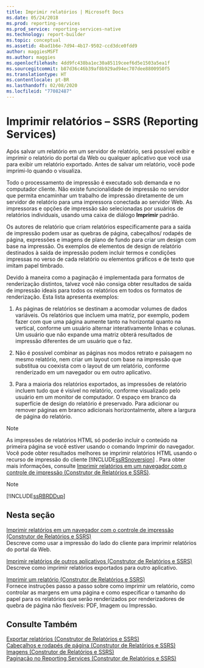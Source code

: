 ```yaml
---
title: Imprimir relatórios | Microsoft Docs
ms.date: 05/24/2018
ms.prod: reporting-services
ms.prod_service: reporting-services-native
ms.technology: report-builder
ms.topic: conceptual
ms.assetid: 4bad1b6e-7d94-4b17-9502-ccd3dce0fdd9
author: maggiesMSFT
ms.author: maggies
ms.openlocfilehash: 4dd9fc438ba1ec30a85119ceef6d5e1503a5ea1f
ms.sourcegitcommit: b87d36c46b39af8b929ad94ec707dee8800950f5
ms.translationtype: HT
ms.contentlocale: pt-BR
ms.lasthandoff: 02/08/2020
ms.locfileid: "77082487"
---
```

# <a name="print-reports---reporting-services-ssrs"></a>Imprimir relatórios – SSRS (Reporting Services)
  Após salvar um relatório em um servidor de relatório, será possível exibir e imprimir o relatório do portal da Web ou qualquer aplicativo que você usa para exibir um relatório exportado. Antes de salvar um relatório, você pode imprimi-lo quando o visualiza.  
  
 Todo o processamento de impressão é executado sob demanda e no computador cliente. Não existe funcionalidade de impressão no servidor que permita encaminhar um trabalho de impressão diretamente de um servidor de relatório para uma impressora conectada ao servidor Web. As impressoras e opções de impressão são selecionadas por usuários de relatórios individuais, usando uma caixa de diálogo **Imprimir** padrão.  
  
 Os autores de relatório que criam relatórios especificamente para a saída de impressão podem usar as quebras de página, cabeçalhos/ rodapés de página, expressões e imagens de plano de fundo para criar um design com base na impressão. Os exemplos de elementos de design de relatório destinados à saída de impressão podem incluir termos e condições impressas no verso de cada relatório ou elementos gráficos e de texto que imitam papel timbrado.  
  
 Devido à maneira como a paginação é implementada para formatos de renderização distintos, talvez você não consiga obter resultados de saída de impressão ideais para todos os relatórios em todos os formatos de renderização. Esta lista apresenta exemplos:  
  
1.  As páginas de relatórios se destinam a acomodar volumes de dados variáveis. Os relatórios que incluem uma matriz, por exemplo, podem fazer com que uma página aumente tanto na horizontal quanto na vertical, conforme um usuário alternar interativamente linhas e colunas. Um usuário que não expande uma matriz obterá resultados de impressão diferentes de um usuário que o faz.  
  
2.  Não é possível combinar as páginas nos modos retrato e paisagem no mesmo relatório, nem criar um layout com base na impressão que substitua ou coexista com o layout de um relatório, conforme renderizado em um navegador ou em outro aplicativo.  
  
3.  Para a maioria dos relatórios exportados, as impressões de relatório incluem tudo que é visível no relatório, conforme visualizado pelo usuário em um monitor de computador. O espaço em branco da superfície de design do relatório é preservado. Para adicionar ou remover páginas em branco adicionais horizontalmente, altere a largura de página do relatório.  
  
> [!NOTE]  
>  As impressões de relatórios HTML só poderão incluir o conteúdo na primeira página se você estiver usando o comando Imprimir do navegador. Você pode obter resultados melhores se imprimir relatórios HTML usando o recurso de impressão do cliente [!INCLUDE[ssRSnoversion](../../includes/ssrsnoversion-md.md)] . Para obter mais informações, consulte [Imprimir relatórios em um navegador com o controle de impressão &#40;Construtor de Relatórios e SSRS&#41;](../../reporting-services/report-builder/print-reports-from-a-browser-with-the-print-control-report-builder-and-ssrs.md).  
  
> [!NOTE]  
>  [!INCLUDE[ssRBRDDup](../../includes/ssrbrddup-md.md)]  
  
## <a name="in-this-section"></a>Nesta seção  
 [Imprimir relatórios em um navegador com o controle de impressão &#40;Construtor de Relatórios e SSRS&#41;](../../reporting-services/report-builder/print-reports-from-a-browser-with-the-print-control-report-builder-and-ssrs.md)  
 Descreve como usar a impressão do lado do cliente para imprimir relatórios do portal da Web.  
  
 [Imprimir relatórios de outros aplicativos &#40;Construtor de Relatórios e SSRS&#41;](../../reporting-services/report-builder/print-reports-from-other-applications-report-builder-and-ssrs.md)  
 Descreve como imprimir relatórios exportados para outro aplicativo.  
  
 [Imprimir um relatório &#40;Construtor de Relatórios e SSRS&#41;](../../reporting-services/report-builder/print-a-report-report-builder-and-ssrs.md)  
 Fornece instruções passo a passo sobre como imprimir um relatório, como controlar as margens em uma página e como especificar o tamanho do papel para os relatórios que serão renderizados por renderizadores de quebra de página não flexíveis: PDF, Imagem ou Impressão.  
  
## <a name="see-also"></a>Consulte Também  
 [Exportar relatórios &#40;Construtor de Relatórios e SSRS&#41;](../../reporting-services/report-builder/export-reports-report-builder-and-ssrs.md)   
 [Cabeçalhos e rodapés de página &#40;Construtor de Relatórios e SSRS&#41;](../../reporting-services/report-design/page-headers-and-footers-report-builder-and-ssrs.md)   
 [Imagens &#40;Construtor de Relatórios e SSRS&#41;](../../reporting-services/report-design/images-report-builder-and-ssrs.md)   
 [Paginação no Reporting Services &#40;Construtor de Relatórios e SSRS&#41;](../../reporting-services/report-design/pagination-in-reporting-services-report-builder-and-ssrs.md)  
  
  
